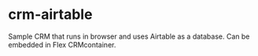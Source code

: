 # crm-airtable
 
Sample CRM that runs in browser and uses Airtable as a database. Can be embedded in Flex CRMcontainer.
